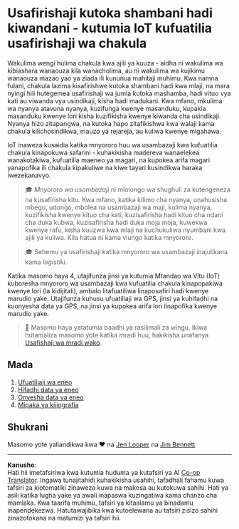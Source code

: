 <!--
CO_OP_TRANSLATOR_METADATA:
{
  "original_hash": "e978534a245b000725ed2a048f943213",
  "translation_date": "2025-08-27T21:36:11+00:00",
  "source_file": "3-transport/README.md",
  "language_code": "sw"
}
-->
# Usafirishaji kutoka shambani hadi kiwandani - kutumia IoT kufuatilia usafirishaji wa chakula

Wakulima wengi hulima chakula kwa ajili ya kuuza - aidha ni wakulima wa kibiashara wanaouza kila wanacholima, au ni wakulima wa kujikimu wanaouza mazao yao ya ziada ili kununua mahitaji muhimu. Kwa namna fulani, chakula lazima kisafirishwe kutoka shambani hadi kwa mlaji, na mara nyingi hili hutegemea usafirishaji wa jumla kutoka mashamba, hadi vituo vya kati au viwanda vya usindikaji, kisha hadi madukani. Kwa mfano, mkulima wa nyanya atavuna nyanya, kuzifunga kwenye masanduku, kupakia masanduku kwenye lori kisha kuzifikisha kwenye kiwanda cha usindikaji. Nyanya hizo zitapangwa, na kutoka hapo zitafikishwa kwa walaji kama chakula kilichosindikwa, mauzo ya rejareja, au kuliwa kwenye migahawa.

IoT inaweza kusaidia katika mnyororo huu wa usambazaji kwa kufuatilia chakula kinapokuwa safarini - kuhakikisha madereva wanaelekea wanakotakiwa, kufuatilia maeneo ya magari, na kupokea arifa magari yanapofika ili chakula kipakuliwe na kiwe tayari kusindikwa haraka iwezekanavyo.

> 🎓 *Mnyororo wa usambazaji* ni mlolongo wa shughuli za kutengeneza na kusafirisha kitu. Kwa mfano, katika kilimo cha nyanya, unahusisha mbegu, udongo, mbolea na usambazaji wa maji, kulima nyanya, kuzifikisha kwenye kituo cha kati, kuzisafirisha hadi kituo cha ndani cha duka kubwa, kuzisafirisha hadi duka moja moja, kuwekwa kwenye rafu, kisha kuuzwa kwa mlaji na kuchukuliwa nyumbani kwa ajili ya kuliwa. Kila hatua ni kama viungo katika mnyororo.

> 🎓 Sehemu ya usafirishaji katika mnyororo wa usambazaji inajulikana kama *logistiki*.

Katika masomo haya 4, utajifunza jinsi ya kutumia Mtandao wa Vitu (IoT) kuboresha mnyororo wa usambazaji kwa kufuatilia chakula kinapopakiwa kwenye lori (la kidijitali), ambalo litafuatiliwa linaposafiri hadi kwenye marudio yake. Utajifunza kuhusu ufuatiliaji wa GPS, jinsi ya kuhifadhi na kuonyesha data ya GPS, na jinsi ya kupokea arifa lori linapofika kwenye marudio yake.

> 💁 Masomo haya yatatumia baadhi ya rasilimali za wingu. Ikiwa hutamaliza masomo yote katika mradi huu, hakikisha unafanya [Usafishaji wa mradi wako](../clean-up.md).

## Mada

1. [Ufuatiliaji wa eneo](lessons/1-location-tracking/README.md)  
1. [Hifadhi data ya eneo](lessons/2-store-location-data/README.md)  
1. [Onyesha data ya eneo](lessons/3-visualize-location-data/README.md)  
1. [Mipaka ya kijiografia](lessons/4-geofences/README.md)  

## Shukrani

Masomo yote yaliandikwa kwa ♥️ na [Jen Looper](https://github.com/jlooper) na [Jim Bennett](https://GitHub.com/JimBobBennett)  

---

**Kanusho**:  
Hati hii imetafsiriwa kwa kutumia huduma ya kutafsiri ya AI [Co-op Translator](https://github.com/Azure/co-op-translator). Ingawa tunajitahidi kuhakikisha usahihi, tafadhali fahamu kuwa tafsiri za kiotomatiki zinaweza kuwa na makosa au kutokuwa sahihi. Hati ya asili katika lugha yake ya awali inapaswa kuzingatiwa kama chanzo cha mamlaka. Kwa taarifa muhimu, tafsiri ya kitaalamu ya binadamu inapendekezwa. Hatutawajibika kwa kutoelewana au tafsiri zisizo sahihi zinazotokana na matumizi ya tafsiri hii.